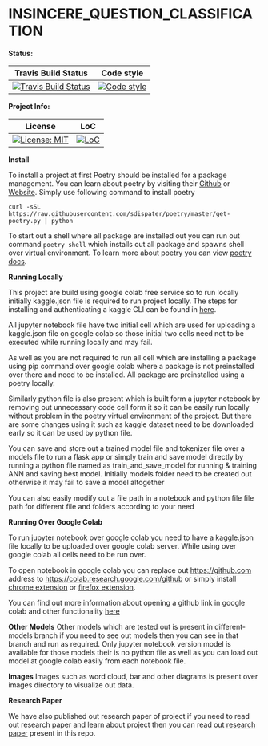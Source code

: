 # INSINCERE_QUESTION_CLASSIFICATION

**Status:**

| Travis Build Status | Code style |
| :---: | :---: |
| [![Travis Build Status][build_badge]][build_link] | [![Code style][black_badge]][black_link] |

**Project Info:**

| License | LoC |
| :---: | :---: |
| [![License: MIT][license_badge]][license_link] | [![LoC][loc_badge]][loc_link] |

**Install**

To install a project at first Poetry should be installed for a package management. You can learn about poetry by visiting their [Github][github_link] 
or [Website][website_link]. Simply use following command to install poetry

```
curl -sSL https://raw.githubusercontent.com/sdispater/poetry/master/get-poetry.py | python
```

To start out a shell where all package are installed out you can run out command ```poetry shell``` which installs out all package and spawns shell
over virtual environment. To learn more about poetry you can view [poetry docs][poetry_docs_link].

**Running Locally**

This project are build using google colab free service so to run locally initially kaggle.json file is required to run project locally.
The steps for installing and authenticating a kaggle CLI can be found in [here][kaggle_link].

All jupyter notebook file have two initial cell which are used for uploading a kaggle.json file on google colab so those initial two cells
need not to be executed while running locally and may fail.

As well as you are not required to run all cell which are installing a package using pip command over google colab where a package is not preinstalled
over there and need to be installed. All package are preinstalled using a poetry locally.

Similarly python file is also present which is built form a jupyter notebook by removing out unnecessary code cell form it so it can be easily run locally
without problem in the poetry virtual environment of the project. But there are some changes using it such as kaggle dataset need to be downloaded early so
it can be used by python file. 

You can save and store out a trained model file and tokenizer file over a models file to run a flask app or simply train and save model directly by running
a python file named as train_and_save_model for running & training ANN and saving best model. Initially models folder need to be created out otherwise it may
fail to save a model altogether

You can also easily modify out a file path in a notebook and python file file path for different file and folders according to your need 

**Running Over Google Colab**

To run jupyter notebook over google colab you need to have a kaggle.json file locally to be uploaded over google colab server. While using over google colab
all cells need to be run over.

To open notebook in google colab you can replace out https://github.com address to  https://colab.research.google.com/github or simply install
[chrome extension][chrome_link] or [firefox extension][firefox_link].

You can find out more information about opening a github link in google colab and other functionality [here][colab_github_demo_link]

**Other Models**
Other models which are tested out is present in different-models branch if you need to see out models then you can see in that branch and run as required.
Only jupyter notebook version model is available for those models their is no python file as well as you can load out model at google colab easily from each
notebook file.

**Images**
Images such as word cloud, bar and other diagrams is present over images directory to visualize out data.

**Research Paper**

We have also published out research paper of project if you need to read out research paper and learn about project then you can read out
[research paper](research_paper.pdf) present in this repo.

[build_badge]: https://img.shields.io/travis/com/iamsauravsharma/insincere-question-classification.svg?logo=travis
[build_link]: https://travis-ci.com/iamsauravsharma/insincere-question-classificaton

[black_badge]: https://img.shields.io/badge/code%20style-black-000000.svg
[black_link]: https://github.com/ambv/black

[license_badge]: https://img.shields.io/github/license/iamsauravsharma/insincere-question-classification.svg
[license_link]: LICENSE

[loc_badge]: https://tokei.rs/b1/github/iamsauravsharma/insincere-question-classification
[loc_link]: https://github.com/iamsauravsharma/insincere-question-classification

[github_link]: https://github.com/sdispater/poetry
[website_link]: https://poetry.eustace.io/

[poetry_docs_link]: https://poetry.eustace.io/docs/

[kaggle_link]: https://www.kaggle.com/docs/api#getting-started-installation-&-authentication

[chrome_link]: https://chrome.google.com/webstore/detail/open-in-colab/iogfkhleblhcpcekbiedikdehleodpjo
[firefox_link]: https://addons.mozilla.org/en-US/firefox/addon/open-in-colab/

[colab_github_demo_link]: https://colab.research.google.com/github/googlecolab/colabtools/blob/master/notebooks/colab-github-demo.ipynb
